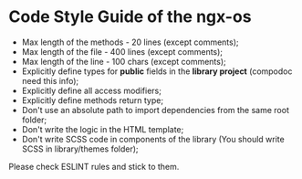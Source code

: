 # Code Style Guide of the ngx-os

- Max length of the methods - 20 lines (except comments);
- Max length of the file - 400 lines (except comments);
- Max length of the line - 100 chars (except comments);
- Explicitly define types for **public** fields in the **library project** (compodoc need this info);
- Explicitly define all access modifiers;
- Explicitly define methods return type;
- Don't use an absolute path to import dependencies from the same root folder;
- Don't write the logic in the HTML template;
- Don't write SCSS code in components of the library (You should write SCSS in library/themes folder);

Please check ESLINT rules and stick to them.
